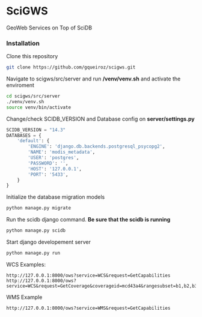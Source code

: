 # SciGWS
GeoWeb Services on Top of SciDB

### Installation

Clone this repository
```bash
git clone https://github.com/gqueiroz/scigws.git
```

Navigate to scigws/src/server and run **/venv/venv.sh** and activate the enviroment
```bash
cd scigws/src/server
./venv/venv.sh
source venv/bin/activate
```

Change/check SCIDB_VERSION and Database config on **server/settings.py**
```python
SCIDB_VERSION = "14.3"
DATABASES = {
    'default': {
        'ENGINE': 'django.db.backends.postgresql_psycopg2',
        'NAME': 'modis_metadata',
        'USER': 'postgres',
        'PASSWORD': '',
        'HOST': '127.0.0.1',
        'PORT': '5433',
    }
}
```

Initialize the database migration models
```bash
python manage.py migrate
```

Run the scidb django command. **Be sure that the scidb is running**
```bash
python manage.py scidb
```

Start django developement server
```bash
python manage.py run
```

WCS Examples:
```
http://127.0.0.1:8000/ows?service=WCS&request=GetCapabilities
http://127.0.0.1:8000/ows?service=WCS&request=GetCoverage&coverageid=mcd43a4&rangesubset=b1,b2,b3
```

WMS Example
```
http://127.0.0.1:8000/ows?service=WMS&request=GetCapabilities
```